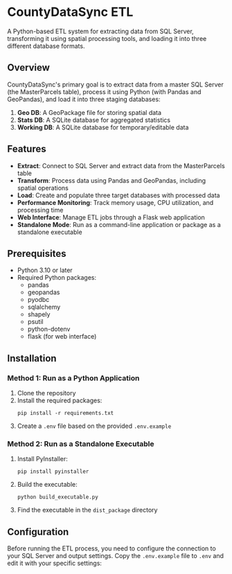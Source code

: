 # CountyDataSync ETL

A Python-based ETL system for extracting data from SQL Server, transforming it using spatial processing tools, and loading it into three different database formats.

## Overview

CountyDataSync's primary goal is to extract data from a master SQL Server (the MasterParcels table), process it using Python (with Pandas and GeoPandas), and load it into three staging databases:

1. **Geo DB**: A GeoPackage file for storing spatial data
2. **Stats DB**: A SQLite database for aggregated statistics
3. **Working DB**: A SQLite database for temporary/editable data

## Features

- **Extract**: Connect to SQL Server and extract data from the MasterParcels table
- **Transform**: Process data using Pandas and GeoPandas, including spatial operations
- **Load**: Create and populate three target databases with processed data
- **Performance Monitoring**: Track memory usage, CPU utilization, and processing time
- **Web Interface**: Manage ETL jobs through a Flask web application
- **Standalone Mode**: Run as a command-line application or package as a standalone executable

## Prerequisites

- Python 3.10 or later
- Required Python packages:
  - pandas
  - geopandas
  - pyodbc
  - sqlalchemy
  - shapely
  - psutil
  - python-dotenv
  - flask (for web interface)

## Installation

### Method 1: Run as a Python Application

1. Clone the repository
2. Install the required packages:
   ```
   pip install -r requirements.txt
   ```
3. Create a `.env` file based on the provided `.env.example`

### Method 2: Run as a Standalone Executable

1. Install PyInstaller:
   ```
   pip install pyinstaller
   ```
2. Build the executable:
   ```
   python build_executable.py
   ```
3. Find the executable in the `dist_package` directory

## Configuration

Before running the ETL process, you need to configure the connection to your SQL Server and output settings. Copy the `.env.example` file to `.env` and edit it with your specific settings:

